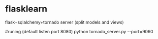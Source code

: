 # flasklearn
flask+sqlalchemy+tornado server (split models and views)

#runing (default listen port 8080)
python tornado_server.py --port=9090
